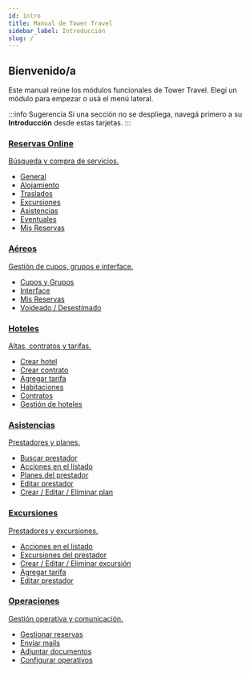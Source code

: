 ```yaml
---
id: intro
title: Manual de Tower Travel
sidebar_label: Introducción
slug: /
---
```


## Bienvenido/a
Este manual reúne los módulos funcionales de Tower Travel. Elegí un módulo para empezar o usá el menú lateral.

:::info Sugerencia
Si una sección no se despliega, navegá primero a su **Introducción** desde estas tarjetas.
:::

<div className="cardsGrid">

  <a className="cardLink" href="./reservas-online/index">
    <h3>Reservas Online</h3>
    <p>Búsqueda y compra de servicios.</p>
    <ul>
      <li>General</li>
      <li>Alojamiento</li>
      <li>Traslados</li>
      <li>Excursiones</li>
      <li>Asistencias</li>
      <li>Eventuales</li>
      <li>Mis Reservas</li>
    </ul>
  </a>

  <a className="cardLink" href="./aereos/intro">
    <h3>Aéreos</h3>
    <p>Gestión de cupos, grupos e interface.</p>
    <ul>
      <li>Cupos y Grupos</li>
      <li>Interface</li>
      <li>Mis Reservas</li>
      <li>Voideado / Desestimado</li>
    </ul>
  </a>

  <a className="cardLink" href="./hoteles/intro">
    <h3>Hoteles</h3>
    <p>Altas, contratos y tarifas.</p>
    <ul>
      <li>Crear hotel</li>
      <li>Crear contrato</li>
      <li>Agregar tarifa</li>
      <li>Habitaciones</li>
      <li>Contratos</li>
      <li>Gestión de hoteles</li>
    </ul>
  </a>

  <a className="cardLink" href="./asistencias/intro">
    <h3>Asistencias</h3>
    <p>Prestadores y planes.</p>
    <ul>
      <li>Buscar prestador</li>
      <li>Acciones en el listado</li>
      <li>Planes del prestador</li>
      <li>Editar prestador</li>
      <li>Crear / Editar / Eliminar plan</li>
    </ul>
  </a>

  <a className="cardLink" href="./excursiones/excursiones-intro">
    <h3>Excursiones</h3>
    <p>Prestadores y excursiones.</p>
    <ul>
      <li>Acciones en el listado</li>
      <li>Excursiones del prestador</li>
      <li>Crear / Editar / Eliminar excursión</li>
      <li>Agregar tarifa</li>
      <li>Editar prestador</li>
    </ul>
  </a>

  <a className="cardLink" href="./operaciones/intro">
    <h3>Operaciones</h3>
    <p>Gestión operativa y comunicación.</p>
    <ul>
      <li>Gestionar reservas</li>
      <li>Enviar mails</li>
      <li>Adjuntar documentos</li>
      <li>Configurar operativos</li>
    </ul>
  </a>

</div>



<!-- :::tip ¿No ves una categoría?
Revisá el menú lateral o usá la búsqueda (atajo <kbd>Ctrl</kbd> + <kbd>K</kbd> / <kbd>⌘</kbd> + <kbd>K</kbd>).
::: -->
